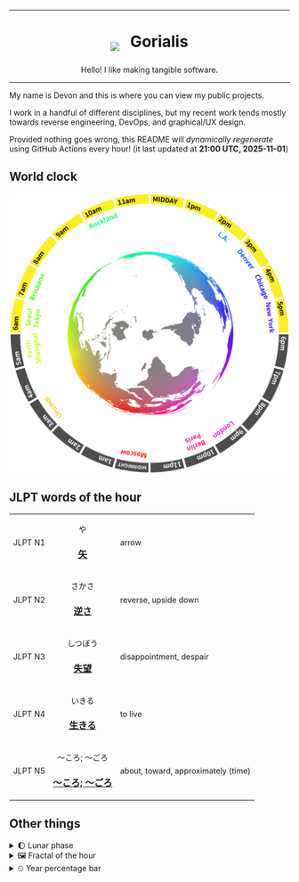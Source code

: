 ***

<h1 align="center">
<sub>
    <img src="readme/resources/avatar.png" height="36">
</sub>
&nbsp;
Gorialis
</h1>
<p align="center">
Hello! I like making tangible software.
</p>

***

My name is Devon and this is where you can view my public projects.

I work in a handful of different disciplines, but my recent work tends mostly towards reverse engineering, DevOps, and graphical/UX design.

Provided nothing goes wrong, this README will *dynamically regenerate* using GitHub Actions every hour! (it last updated at **21:00 UTC, 2025-11-01**)

<h2>World clock</h2>
<div align="center">
<img align="center" src="generated/now.png" width="512">
</div>

<h2>JLPT words of the hour</h2>
<table align="center">
    <tr>
        <td>JLPT N1</td>
        <td>
            <p align="center">や</p>
            <h3 align="center"><b><a href="https://jisho.org/search/%E7%9F%A2">矢</a></b></h3>
        </td>
        <td>
            <p>arrow</p>
        </td>
    </tr>
    <tr>
        <td>JLPT N2</td>
        <td>
            <p align="center">さかさ</p>
            <h3 align="center"><b><a href="https://jisho.org/search/%E9%80%86%E3%81%95">逆さ</a></b></h3>
        </td>
        <td>
            <p>reverse,<wbr> upside down</p>
        </td>
    </tr>
    <tr>
        <td>JLPT N3</td>
        <td>
            <p align="center">しつぼう</p>
            <h3 align="center"><b><a href="https://jisho.org/search/%E5%A4%B1%E6%9C%9B">失望</a></b></h3>
        </td>
        <td>
            <p>disappointment,<wbr> despair</p>
        </td>
    </tr>
    <tr>
        <td>JLPT N4</td>
        <td>
            <p align="center">いきる</p>
            <h3 align="center"><b><a href="https://jisho.org/search/%E7%94%9F%E3%81%8D%E3%82%8B">生きる</a></b></h3>
        </td>
        <td>
            <p>to live</p>
        </td>
    </tr>
    <tr>
        <td>JLPT N5</td>
        <td>
            <p align="center">～ころ; ～ごろ</p>
            <h3 align="center"><b><a href="https://jisho.org/search/%EF%BD%9E%E3%81%93%E3%82%8D%3B%20%EF%BD%9E%E3%81%94%E3%82%8D">～ころ; ～ごろ</a></b></h3>
        </td>
        <td>
            <p>about,<wbr> toward,<wbr> approximately (time)</p>
        </td>
    </tr>
</table>

<h2>Other things</h2>
<details>
<summary>🌔 Lunar phase</summary>

The moon is approximately 40.52% through its phase (Waxing Gibbous).

</details>
<details>
<summary>&#x1f5bc; Fractal of the hour</summary>

> <img src="generated/fractal.png" width="512">

</details>
<details>
<summary>&#x23f2; Year percentage bar</summary>
<pre><code>2025 [████████████████▁▁▁▁] 83.53%</code></pre>
</details>
